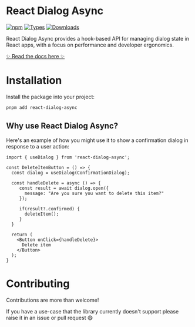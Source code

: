 # React Dialog Async

[![npm](https://img.shields.io/npm/v/react-dialog-async)](https://www.npmjs.com/package/react-dialog-async)
[![Types](https://img.shields.io/npm/types/react-dialog-async.svg)](https://www.npmjs.com/package/react-dialog-async)
[![Downloads](https://img.shields.io/npm/dt/react-dialog-async.svg)](https://www.npmjs.com/package/react-dialog-async)

React Dialog Async provides a hook-based API for managing dialog state in React apps, with a focus on performance and developer ergonomics.

[✨ Read the docs here ✨](https://react-dialog-async.a16n.dev)

# Installation

Install the package into your project:
```bash
pnpm add react-dialog-async
```

## Why use React Dialog Async?

Here's an example of how you might use it to show a confirmation dialog in response to a user action:

```tsx
import { useDialog } from 'react-dialog-async';

const DeleteItemButton = () => {
  const dialog = useDialog(ConfirmationDialog);

  const handleDelete = async () => {
     const result = await dialog.open({
       message: "Are you sure you want to delete this item?"
     });

     if(result?.confirmed) {
       deleteItem();
     }
  }

  return (
    <Button onClick={handleDelete}>
      Delete item
    </Button>
  );
}
```


# Contributing
Contributions are more than welcome!

If you have a use-case that the library currently doesn't support please raise it in an issue or pull request 😄
